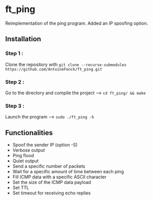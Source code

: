 # ft_ping
Reimplementation of the ping program. Added an IP spoofing option.

## Installation
### Step 1 :
Clone the repository with `git clone --recurse-submodules https://github.com/AntoineFonck/ft_ping.git`
### Step 2 :
Go to the directory and compile the project --> `cd ft_ping/ && make`
### Step 3 :
Launch the program --> `sudo ./ft_ping -h`

## Functionalities
- Spoof the sender IP (option -S)
- Verbose output
- Ping flood
- Quiet output
- Send a specific number of packets
- Wait for a specific amount of time between each ping
- Fill ICMP data with a specific ASCII character
- Set the size of the ICMP data payload
- Set TTL 
- Set timeout for receiving echo replies

